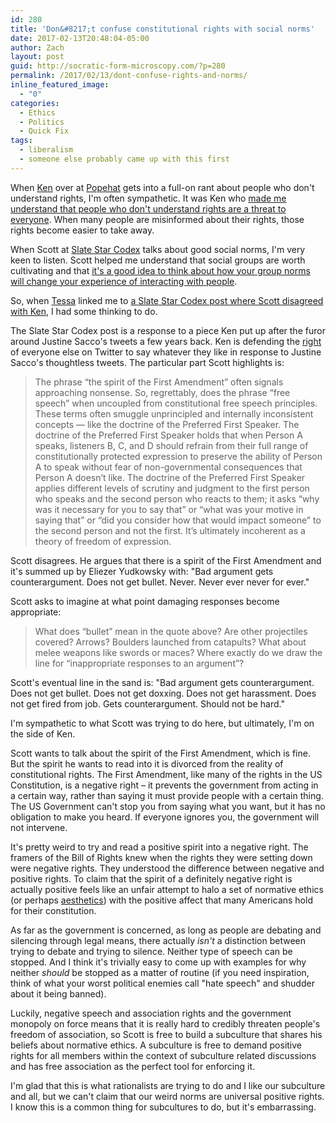 ```yaml
---
id: 280
title: 'Don&#8217;t confuse constitutional rights with social norms'
date: 2017-02-13T20:48:04-05:00
author: Zach
layout: post
guid: http://socratic-form-microscopy.com/?p=280
permalink: /2017/02/13/dont-confuse-rights-and-norms/
inline_featured_image:
  - "0"
categories:
  - Ethics
  - Politics
  - Quick Fix
tags:
  - liberalism
  - someone else probably came up with this first
---
```

When <a href="https://www.popehat.com/author/ken/">Ken</a> over at <a href="https://www.popehat.com/">Popehat</a> gets into a full-on rant about people who don't understand rights, I'm often sympathetic. It was Ken who <a href="https://www.popehat.com/2016/12/05/cracked-drunkenly-paws-at-free-speech-theory-again/">made me understand that people who don't understand rights are a threat to everyone</a>. When many people are misinformed about their rights, those rights become easier to take away.

When Scott at <a href="http://slatestarcodex.com/">Slate Star Codex</a> talks about good social norms, I'm very keen to listen. Scott helped me understand that social groups are worth cultivating and that <a href="http://slatestarcodex.com/2014/06/14/living-by-the-sword/">it's a good idea to think about how your group norms will change your experience of interacting with people</a>.

So, when <a href="http://tessa.fyi" rel="noopener" target="_blank">Tessa</a> linked me to <a href="http://slatestarcodex.com/2013/12/29/the-spirit-of-the-first-amendment/">a Slate Star Codex post where Scott disagreed with Ken</a>, I had some thinking to do.

The Slate Star Codex post is a response to a piece Ken put up after the furor around Justine Sacco's tweets a few years back. Ken is defending the <u>right</u> of everyone else on Twitter to say whatever they like in response to Justine Sacco's thoughtless tweets. The particular part Scott highlights is:
<blockquote>The phrase “the spirit of the First Amendment” often signals approaching nonsense. So, regrettably, does the phrase “free speech” when uncoupled from constitutional free speech principles. These terms often smuggle unprincipled and internally inconsistent concepts — like the doctrine of the Preferred First Speaker. The doctrine of the Preferred First Speaker holds that when Person A speaks, listeners B, C, and D should refrain from their full range of constitutionally protected expression to preserve the ability of Person A to speak without fear of non-governmental consequences that Person A doesn’t like. The doctrine of the Preferred First Speaker applies different levels of scrutiny and judgment to the first person who speaks and the second person who reacts to them; it asks “why was it necessary for you to say that” or “what was your motive in saying that” or “did you consider how that would impact someone” to the second person and not the first. It’s ultimately incoherent as a theory of freedom of expression.</blockquote>
Scott disagrees. He argues that there is a spirit of the First Amendment and it's summed up by Eliezer Yudkowsky with: "Bad argument gets counterargument. Does not get bullet. Never. Never ever never for ever."

Scott asks to imagine at what point damaging responses become appropriate:
<blockquote>What does “bullet” mean in the quote above? Are other projectiles covered? Arrows? Boulders launched from catapults? What about melee weapons like swords or maces? Where exactly do we draw the line for “inappropriate responses to an argument”?</blockquote>
Scott's eventual line in the sand is: "Bad argument gets counterargument. Does not get bullet. Does not get doxxing. Does not get harassment. Does not get fired from job. Gets counterargument. Should not be hard."

I'm sympathetic to what Scott was trying to do here, but ultimately, I'm on the side of Ken.

Scott wants to talk about the spirit of the First Amendment, which is fine. But the spirit he wants to read into it is divorced from the reality of constitutional rights. The First Amendment, like many of the rights in the US Constitution, is a negative right – it prevents the government from acting in a certain way, rather than saying it must provide people with a certain thing. The US Government can't stop you from saying what you want, but it has no obligation to make you heard. If everyone ignores you, the government will not intervene.

It's pretty weird to try and read a positive spirit into a negative right. The framers of the Bill of Rights knew when the rights they were setting down were negative rights. They understood the difference between negative and positive rights. To claim that the spirit of a definitely negative right is actually positive feels like an unfair attempt to halo a set of normative ethics (or perhaps <a href="https://strongfemaleprotagonist.com/issue-6/page-118-2/">aesthetics</a>) with the positive affect that many Americans hold for their constitution.

As far as the government is concerned, as long as people are debating and silencing through legal means, there actually <em>isn't</em> a distinction between trying to debate and trying to silence. Neither type of speech can be stopped. And I think it's trivially easy to come up with examples for why neither <em>should</em> be stopped as a matter of routine (if you need inspiration, think of what your worst political enemies call "hate speech" and shudder about it being banned).

Luckily, negative speech and association rights and the government monopoly on force means that it is really hard to credibly threaten people's freedom of association, so Scott is free to build a subculture that shares his beliefs about normative ethics. A subculture is free to demand positive rights for all members within the context of subculture related discussions and has free association as the perfect tool for enforcing it.

I'm glad that this is what rationalists are trying to do and I like our subculture and all, but we can't claim that our weird norms are universal positive rights. I know this is a common thing for subcultures to do, but it's embarrassing.
